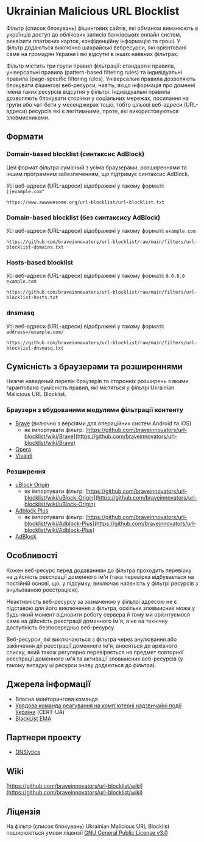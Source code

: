 # Ukrainian Malicious URL Blocklist

Фільтр (список блокувань) фішингових сайтів, які обманом виманюють в українців доступ до облікових записів банківських онлайн систем, реквізити платіжних карток, конфіденційну інформацію та гроші. У фільтр додаються виключно шахрайські вебресурси, які орієнтовані саме на громадян України і які відсутні в інших наявних фільтрах.

Фільтр містить три групи правил фільтрації: стандартні правила, універсальні правила (pattern-based filtering rules) та індивідуальні правила (page-specific filtering rules). Універсальні правила дозволяють блокувати фішингові веб-ресурси, навіть, якщо інформація про доменні імена таких ресурсів відсутня у фільтрі. Індивідуальні правила дозволяють блокувати сторінки у соціальних мережах, посилання на групи або чат-боти у месенджерах тощо, тобто цільові веб-адреси (URL-адреси) ресурсів які є легітимними, проте, які використовуються зловмисниками.

## Формати

### Domain-based blocklist (синтаксис AdBlock)

Цей формат фільтра сумісний з усіма браузерами, розширеннями та іншим програмним забезпеченням, що підтримує синтаксис AdBlock.

Усі веб-адреси (URL-адреси) відображені у такому форматі: `||example.com^`

```
https://www.awwwwesome.org/url-blocklist/url-blocklist.txt
```

### Domain-based blocklist (без синтаксису AdBlock)

Усі веб-адреси (URL-адреси) відображені у такому форматі: `example.com`

```
https://github.com/braveinnovators/url-blocklist/raw/main/filters/url-blocklist-domains.txt
```

### Hosts-based blocklist

Усі веб-адреси (URL-адреси) відображені у такому форматі: `0.0.0.0 example.com`

```
https://github.com/braveinnovators/url-blocklist/raw/main/filters/url-blocklist-hosts.txt
```

### dnsmasq

Усі веб-адреси (URL-адреси) відображені у такому форматі: `address=/example.com/`

```
https://github.com/braveinnovators/url-blocklist/raw/main/filters/url-blocklist-dnsmasq.txt
```

## Сумісність з браузерами та розширеннями

Нижче наведений перелік браузерів та сторонніх розширень з якими гарантована сумісність правил, які містяться у фільтрі Ukrainian Malicious URL Blocklist.

### Браузери з вбудованими модулями фільтрації контенту

* [Brave](https://brave.com/) (включно з версіями для операційних систем Android та iOS)
  * як імпортувати фільтр: [https://github.com/braveinnovators/url-blocklist/wiki/Brave](https://github.com/braveinnovators/url-blocklist/wiki/Brave)
* [Opera](https://www.opera.com/)
* [Vivaldi](https://vivaldi.com/)

### Розширення

* [uBlock Origin](https://ublockorigin.com/)
  * як імпортувати фільтр: [https://github.com/braveinnovators/url-blocklist/wiki/uBlock-Origin](https://github.com/braveinnovators/url-blocklist/wiki/uBlock-Origin)
* [Adblock Plus](https://adblockplus.org/)
   * як імпортувати фільтр: [https://github.com/braveinnovators/url-blocklist/wiki/Adblock-Plus](https://github.com/braveinnovators/url-blocklist/wiki/Adblock-Plus)
* [AdBlock](https://getadblock.com/)

## Особливості

Кожен веб-ресурс перед додаванням до фільтра проходить перевірку на дійсність реєстрації доменного ім'я (така перевірка відбувається на постійній основі, що, у підсумку, виключає наявність у фільтрі ресурсів з анульованою реєстрацією).

Неактивність веб-ресурсу за зазначеною у фільтрі адресою не є підставою для його виключення з фільтра, оскільки зловмисник може у будь-який момент відновити роботу сервера й тому ми орієнтуємося саме на дійсність реєстрації доменного ім'я, а не на технічну доступність безпосередньо веб-ресурсу.

Веб-ресурси, які виключаються з фільтра через анулювання або закінчення дії реєстрації доменного ім'я, вносяться до архівного списку, який також регулярно перевіряється на предмет повторної реєстрації доменного ім'я та активації зловмисних веб-ресурсів (у такому випадку ці ресурси знову додаються до фільтра).

## Джерела інформації

* Власна моніторингова команда
* [Урядова команда реагування на комп'ютерні надзвичайні події України](https://cert.gov.ua/) (CERT-UA)
* [BlackList EMA](https://www.ema.com.ua/citizens/blacklist/)

## Партнери проекту

* [DNSlytics](https://dnslytics.com)

## Wiki

[https://github.com/braveinnovators/url-blocklist/wiki](https://github.com/braveinnovators/url-blocklist/wiki)

## Ліцензія

На фільтр (список блокувань) Ukrainian Malicious URL Blocklist поширюються умови ліцензії [GNU General Public License v3.0](https://github.com/braveinnovators/url-blocklist/blob/main/LICENSE)
